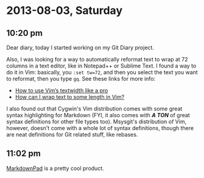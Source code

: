 2013-08-03, Saturday
====================

10:20 pm
--------

Dear diary, today I started working on my Git Diary project.

Also, I was looking for a way to automatically reformat text to wrap
at 72 columns in a text editor, like in Notepad++ or Sublime Text. I
found a way to do it in Vim: basically, you `:set tw=72`, and then you
select the text you want to reformat, then you type `gq`. See these
links for more info:

* [How to use Vim’s textwidth like a pro](http://blog.ezyang.com/2010/03/vim-textwidth/)
* [How can I wrap text to some length in Vim?](http://stackoverflow.com/questions/823754/how-can-i-wrap-text-to-some-length-in-vim/824601#824601)

I also found out that Cygwin's Vim distribution comes with some great
syntax highlighting for Markdown (FYI, it also comes with ***A TON***
of great syntax definitions for other file types too). Msysgit's
distribution of Vim, however, doesn't come with a whole lot of syntax
definitions, though there are neat definitions for Git related stuff,
like rebases.

11:02 pm
--------

[MarkdownPad](http://markdownpad.com/) is a pretty cool product.
